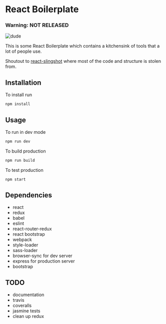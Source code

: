 # React Boilerplate

### Warning: NOT RELEASED

![dude](http://media.bizj.us/view/img/750421/underconstruction256*400xx256-256-0-0.jpg)


This is some React Boilerplate which contains a kitchensink of tools that a lot of people use.

Shoutout to [react-slingshot](https://github.com/coryhouse/react-slingshot "Title") where most of the code and structure is stolen from.


## Installation

To install run

```sh
npm install
```

## Usage

To run in dev mode

```sh
npm run dev
```

To build production

```sh
npm run build
```

To test production

```sh
npm start
```

## Dependencies

* react
* redux
* babel
* eslint
* react-router-redux
* react bootstrap
* webpack
* style-loader
* sass-loader
* browser-sync for dev server
* express for production server
* bootstrap

## TODO

* documentation
* travis
* coveralls
* jasmine tests
* clean up redux
